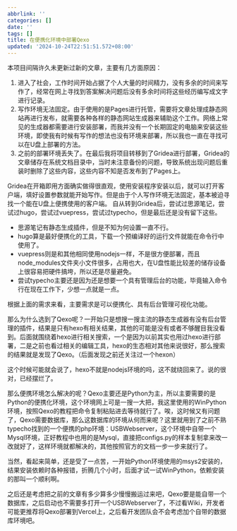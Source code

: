 ```yaml
---
abbrlink: ''
categories: []
date: ''
tags: []
title: 在便携化环境中部署Qexo
updated: '2024-10-24T22:51:51.572+08:00'
---
```

本项目间隔许久未更新过新的文章，主要有几方面原因：

1. 进入了社会，工作时间开始占据了个人大量的时间精力，没有多余的时间来写作了，经常在网上寻找到答案解决问题后没有多余时间将这些经历编写成文字进行记录。
2. 写作环境无法固定。由于使用的是Pages进行托管，需要将文章处理成静态网站再进行发布，就需要各种各样的静态网站生成器来辅助这个工作。网络上常见的生成器都需要进行安装部署，而我并没有一个长期固定的电脑来安装这些环境，即使我有时候有写作的想法也没有环境来部署，所以我也一直在寻找可以在U盘上部署的方法。
3. 之前的部署环境丢失了。在最后我将项目转移到了Gridea进行部署，Gridea的文章储存在系统文档目录中，当时未注意备份的问题，导致系统出现问题后重装时删除了这些内容，这些内容不知是否发布到了Pages上。

Gridea在开箱即用方面确实做得很直观，使用安装程序安装以后，就可以打开客户端，填好设置参数就能开始写作。但是由于个人写作环境无法固定，基本被迫寻找一个能在U盘上便携使用的客户端。
自从转到Gridea后，尝试过思源笔记，尝试过hugo，尝试过vuepress，尝试过typecho，但是最后还是没有留下这些。

* 思源笔记有静态生成插件，但是不知为何设置一直不行。
* hugo算是最好便携化的工具，下载一个预编译好的运行文件就能在命令行中使用了。
* vuepress则是和其他相同使用nodejs一样，不是很方便部署，而且node_modules文件夹小文件很多，占用也大，在U盘性能比较差的储存设备上很容易把硬件搞垮，所以还是尽量避免。
* 尝试typecho主要还是因为还是想要一个具有管理后台的功能，毕竟输入命令行在现在工作下，少想一点就是一点。

根据上面的需求来看，主要需求是可以便携化、具有后台管理可视化功能。

那么为什么选到了Qexo呢？一开始只是想搜一搜主流的静态生成器有没有后台管理的插件，结果是只有hexo有相关结果，其他的可能是没有或者不够醒目我没看到。后面就围绕着hexo进行相关搜索，一个是因为以前其实也用过hexo进行部署，二是之前也看过相关的编辑工具，hexo的生态相对其他来说很好，那么搜索的结果就是发现了Qexo。（后面发现之前还关注过一个hexon）

这个时候可能就会说了，hexo不就是nodejs环境的吗，这不就绕回来了。说的很对，已经摆烂了。

那么便携环境怎么解决的呢？Qexo主要还是Python为主，所以主要需要的是Python的便携化环境，这个环境网上可是一搜一大把，我这里使用的WinPython环境，按照Qexo的教程把命令复制粘贴进去等待就行了。唉，这时候又有问题了，Qexo需要数据库，那么这数据库的环境从何而来呢？这里就用到了之前不熟typecho找到的一个便携的php环境：USBWebserver，这个环境中自带一个Mysql环境，正好教程中也用的是Mysql，直接把configs.py的样本复制拿来改一改就好了，这样环境就都解决的，其他按照官方的文档一步一步来就行了。

当然，看起来简单，还是受了一点苦，一开始Python环境使用的msys2安装的，结果安装依赖时各种报错，折腾几个小时，后面才试一试WinPython，依赖安装的那叫一个顺利啊。

之后还是考虑把之前的文章有多少算多少慢慢搬运过来吧，Qexo要是能自带一个数据库，之后启动也不需要多打开一个USBWebserver了，不过看Wiki，开发者可能更推荐将Qexo部署到Vercel上，之后看开发团队会不会考虑加个自带的数据库环境吧。
